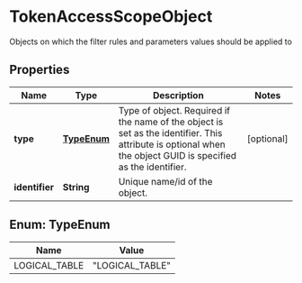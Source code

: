 

# TokenAccessScopeObject

Objects on which the filter rules and parameters values should be applied to

## Properties

| Name | Type | Description | Notes |
|------------ | ------------- | ------------- | -------------|
|**type** | [**TypeEnum**](#TypeEnum) |   Type of object.     Required if the name of the object is set as the identifier. This attribute is optional when the object GUID is specified as the identifier. |  [optional] |
|**identifier** | **String** | Unique name/id of the object. |  |



## Enum: TypeEnum

| Name | Value |
|---- | -----|
| LOGICAL_TABLE | &quot;LOGICAL_TABLE&quot; |



